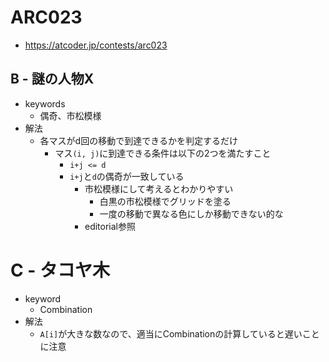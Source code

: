 # ARC023
* https://atcoder.jp/contests/arc023


## B - 謎の人物X
* keywords
  - 偶奇、市松模様
* 解法
  - 各マスがd回の移動で到達できるかを判定するだけ
    - マス`(i, j)`に到達できる条件は以下の2つを満たすこと
      - `i+j <= d`
      - `i+j`と`d`の偶奇が一致している
        - 市松模様にして考えるとわかりやすい
          - 白黒の市松模様でグリッドを塗る
          - 一度の移動で異なる色にしか移動できない的な
        - editorial参照


# C - タコヤ木
* keyword
  - Combination
* 解法
  - `A[i]`が大きな数なので、適当にCombinationの計算していると遅いことに注意
